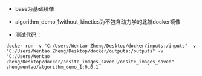 + base为基础镜像

+ algorithm_demo_1without_kinetics为不包含动力学的北航docker镜像

+ 测试代码：

````````
docker run -v "C:/Users/Wentao Zheng/Desktop/docker/inputs:/inputs" -v "C:/Users/Wentao Zheng/Desktop/docker/outputs:/outputs" -v "C:/Users/Wentao Zheng/Desktop/docker/onsite_images_saved:/onsite_images_saved" zhengwentao/algorithm_demo_1:0.0.1
````````

